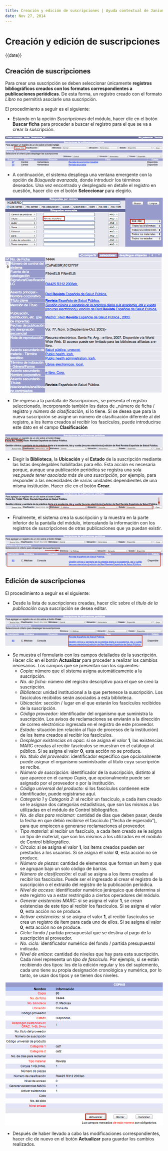```yaml
---
title: Creación y edición de suscripciones | Ayuda contextual de Janium
date: Nov 27, 2014
---
```


# Creación y edición de suscripciones

{{date}}

## Creación de suscripciones

Para crear una suscripción se deben seleccionar únicamente **registros
bibliográficos creados con los formatos correspondientes a publicaciones
periódicas**. De esta forma, un registro creado con el formato *Libro*
no permitirá asociarle una suscripción.

El procedimiento a seguir es el siguiente:

-   Estando en la opción *Suscripciones* del módulo, hacer clic en el
    botón **Buscar ficha** para proceder a buscar el registro para el
    que se va a crear la suscripción.

![Pantalla de suscripciones de publicaciones periódicas](Pantalla_suscripciones.png)

-   A continuación, el sistema despliega una ventana emergente con la
    opción de *Búsqueda avanzada*, donde introducir los términos
    deseados. Una vez encontrado y desplegado en detalle el registro en
    cuestión, hacer clic en el botón **Seleccionar** para elegirlo.

![Búsqueda de registro para suscripción](Busqueda_registro_suscripcion.png)

![Selección de registro para suscripción](Seleccion_registro_suscripcion.png)

-   De regreso a la pantalla de *Suscripciones*, se presenta el registro
    seleccionado, incorporando también los datos de _número de ficha / registro y _número de clasificación_, si lo tiene. Si se desea que para la nueva suscripción
    se asigne un número de clasificación diferente al del registro, a
    los ítems creados al recibir los fascículos, puede introducirse este
    dato en el campo **Clasificación**
    
![Registro activo para suscripción](Registro_activo_suscripcion.png)

-   Elegir la **Biblioteca**, la **Ubicación** y el **Estado** de la
    suscripción mediante las listas desplegables habilitadas para ello.
    Esta acción es necesaria porque, aunque una publicación periódica se
    registra una sola vez,_puede tener asociada más de una
    suscripción_, por ejemplo, para responder a las necesidades de
    varias unidades dependientes de una misma institución. Hacer clic en
    el botón **Crear**.
    
![Elección de biblioteca, ubicación y estado de la suscripción](Opciones_suscripcion.png)

-   Finalmente, el sistema crea la suscripción y la muestra en la parte
    inferior de la pantalla del módulo, intercalando la información con
    los registros de suscripciones de otras publicaciones que ya puedan
    existir.

![Pantalla con información sobre suscripción creada](Suscripcion_creada.png)

## Edición de suscripciones

El procedimiento a seguir es el siguiente:

-   Desde la lista de suscripciones creadas, hacer clic sobre el _título de la publicación_ cuya suscripción se desea editar.

![Selección de suscripción a editar](Edicion_suscripcion.png)

-   Se muestra el formulario con los campos detallados de la
    suscripción. Hacer clic en el botón **Actualizar** para proceder a
    realizar los cambios necesarios. Los campos que se presentan son los
    siguientes:
    -   *Copia:* número que el sistema asigna automáticamente a la
        suscripción.
    -   *No. de ficha:* número del registro descriptivo para el que se
        creó la suscripción.
    -   *Biblioteca:* unidad institucional a la que pertenece la
        suscripción. Los fascículos recibidos serán asociados a esta
        biblioteca.
    -   *Ubicación:* sección / lugar en el que estarán los fascículos
        recibidos de la suscripción.
    -   *Código proveedor:* identificador del organismo que suministra
        la suscripción. Los avisos de reclamaciones se enviarán a la
        dirección de correo electrónico ingresada en el registro de este
        proveedor.
    -   *Estado:* situación (en relación al flujo de procesos de la
        institución) de los ítems creados al recibir los fascículos.
    -   *Desplegar existencias en opac:* si se asigna el valor **1**,
        las existencias MARC creadas al recibir fascículos se muestran
        en el catálogo al público. Si se asigna el valor **0**, esta
        acción no se produce.
    -   *No. título del proveedor:* identificador específico que
        opcionalmente puede asignar el organismo suministrador al título
        cuya suscripción se recibe.
    -   *Número de suscripción:* identificador de la suscripción, distinto al que aparece en el campo _Copia_, que opcionalmente puede ser asignado por el proveedor o por la institución.
    -   *Código universal del producto:* si los fascículos contienen
        este identificador, puede registrarse aquí.
    -   *Categoría 1* y *Categoría 2:* al recibir un fascículo, a cada
        ítem creado se le asignan dos categorías estadísticas, que son
        las mismas a las utilizadas en el módulo de Control
        bibliográfico.
    -   *No. de días para reclamar:* cantidad de días que deben pasar,
        desde la fecha en que debió recibirse el fascículo (“fecha de
        esperado”), para que empiecen a generarse reclamaciones al
        proveedor.
    -   *Tipo material:* al recibir un fascículo, a cada ítem creado se
        le asigna un tipo de material, que son los mismos a los
        utilizados en el módulo de Control bibliográfico.
    -   *Circula:* si se asigna el valor **1**, los ítems creados pueden
        ser prestados a los usuarios. Si se asigna el valor **0**, esta
        acción no se produce.
    -   *Número de piezas:* cantidad de elementos que forman un ítem y
        que se agrupan bajo un solo código de barras.
    -   *Número de clasificación:* el cuál se asigna a los ítems creados
        al recibir los fascículos. Puede ser el ingresado al crear el
        registro de la suscripción o el extraído del registro de la
        publicación periódica.
    -   *Nivel de acceso:* identificador numérico jerárquico que
        determina si este registro va a estar restringido a ciertos
        operadores del módulo.
    -   *Generar existencias MARC:* si se asigna el valor **1**, se
        crean existencias de este tipo al recibir los fascículos. Si se
        asigna el valor **0**, esta acción no se produce.
    -   *Activar existencias:* si se asigna el valor **1**, al recibir
        fascículos se crea un registro de ítem para cada uno de ellos.
        Si se asigna el valor **0**, esta acción no se produce.
    -   *Ciclo:* fondo / partida presupuestal que se destina al pago de
        la suscripción al proveedor.
    -   *No. ciclo:* identificador numérico del fondo / partida
        presupuestal indicada.
    -   *Nivel de enlace:* cantidad de niveles que hay para esta
        suscripción. Cada nivel representa un _tipo de fascículo_.
        Por ejemplo, si se están recibiendo dos tipos: los de la edición
        regular y los del suplemento, cada uno tiene su propia
        designación cronológica y numérica, por lo tanto, se usan dos
        tipos y se tienen dos niveles.

![Campos del registro de la suscripción](Formulario_suscripcion.png)

-   Después de haber llevado a cabo las modificaciones correspondientes, hacer clic de nuevo en el botón **Actualizar** para guardar los cambios realizados.
